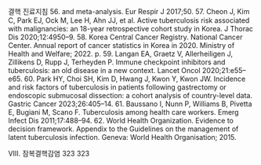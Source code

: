 결핵 진료지침
56. and meta-analysis. Eur Respir J 2017;50.
57. Cheon J, Kim C, Park EJ, Ock M, Lee H, Ahn JJ, et al. Active tuberculosis risk associated with malignancies: an 18-year retrospective cohort study in Korea. J Thorac Dis 2020;12:4950–9.
58. Korea Central Cancer Registry. National Cancer Center. Annual report of cancer statistics in Korea in 2020. Ministry of Health and Welfare; 2022. p.
59. Langan EA, Graetz V, Allerheiligen J, Zillikens D, Rupp J, Terheyden P. Immune checkpoint inhibitors and tuberculosis: an old disease in a new context. Lancet Oncol 2020;21:e55–e65.
60. Park HY, Choi SH, Kim D, Hwang J, Kwon Y, Kwon JW. Incidence and risk factors of tuberculosis in patients following gastrectomy or endoscopic submucosal dissection: a cohort analysis of country-level data. Gastric Cancer 2023;26:405–14.
61. Baussano I, Nunn P, Williams B, Pivetta E, Bugiani M, Scano F. Tuberculosis among health care workers. Emerg Infect Dis 2011;17:488–94.
62. World Health Organization. Evidence to decision framework. Appendix to the Guidelines on the management of latent tuberculosis infection. Geneva: World Health Organisation; 2015.

Ⅷ. 잠복결핵감염 323
<PAGE>323